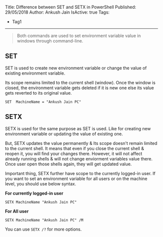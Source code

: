 Title: Difference between SET and SETX in PowerShell
Published: 29/05/2018
Author: Ankush Jain
IsActive: true
Tags:
  - Tag1
---
> Both commands are used to set environment variable value in windows through command-line.

## SET

SET is used to create new environment variable or change the value of existing environment variable. 

Its scope remains limited to the current shell (window). Once the window is closed, the environment variable gets deleted if it is new one else its value gets reverted to its original value.

`SET  MachineName = "Ankush Jain PC"
`

## SETX

SETX is used for the same purpose as SET is used. Like for creating new environment variable or updating the value of existing one. 

But, SETX updates the value permanently & Its scope doesn't remain limited to the current shell. It means that even if you close the current shell & reopen it, you will find your changes there. However, it will not affect already running shells & will not change enviorment variables value there. Once user open those shells again, they will get updated value.

Important thing, SETX further have scope to the currently logged-in user. If you want to set an environment variable for all users or on the machine level, you should use below syntax.

**For currently logged-in user**

`SETX MachineName "Ankush Jain PC"
`

**For All user** 

`SETX MachineName "Ankush Jain PC" /M 
`

You can use `SETX /?` for more options.

                